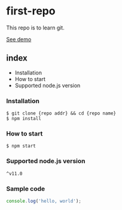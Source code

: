 # first-repo

This repo is to learn git.

[See demo](https://www.google.com)

## index 

- Installation
- How to start
- Supported node.js version

### Installation

```shell
$ git clone {repo addr} && cd {repo name}
$ npm install
```

### How to start

`$ npm start`

### Supported node.js version

`^v11.0`

### Sample code

``` javascript
console.log('hello, world');
```

